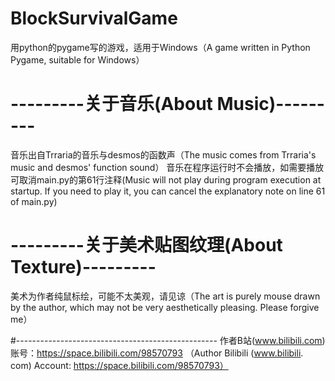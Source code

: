 # BlockSurvivalGame
用python的pygame写的游戏，适用于Windows（A game written in Python Pygame, suitable for Windows）

# ---------关于音乐(About Music)---------
音乐出自Trraria的音乐与desmos的函数声（The music comes from Trraria's music and desmos' function sound）
音乐在程序运行时不会播放，如需要播放可取消main.py的第61行注释(Music will not play during program execution at startup. If you need to play it, you can cancel the explanatory note on line 61 of main.py)

# ---------关于美术贴图纹理(About Texture)---------
美术为作者纯鼠标绘，可能不太美观，请见谅（The art is purely mouse drawn by the author, which may not be very aesthetically pleasing. Please forgive me）


#--------------------------------------------------
作者B站(www.bilibili.com)账号：https://space.bilibili.com/98570793 （Author Bilibili (www.bilibili. com) Account: https://space.bilibili.com/98570793）
